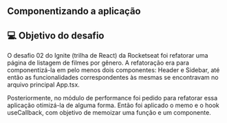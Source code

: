 ## Componentizando a aplicação

## 💻 Objetivo do desafio

O desafio 02 do Ignite (trilha de React) da Rocketseat foi refatorar uma página de listagem de filmes por gênero. 
A refatoração era para componentizá-la em pelo menos dois componentes: Header e Sidebar, até então as funcionalidades correspondentes às mesmas se encontravam no arquivo principal App.tsx.

Posteriormente, no módulo de performance foi pedido para refatorar essa aplicação otimizá-la de alguma forma. Então foi aplicado o memo e o hook useCallback, com objetivo de memoizar uma função e um componente.